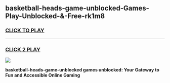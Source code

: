 
## basketball-heads-game-unblocked-Games-Play-Unblocked-&-Free-rk1m8
<h3>
<a href="https://premium76.site?title=basketball-heads-game-unblocked&ref=24A">CLICK TO PLAY</a></h3>
<hr>

<h3>
<a href="https://premium76.site?title=basketball-heads-game-unblocked&ref=24A">CLICK 2 PLAY</a>
  
</h3>

<a href="https://premium76.site?title=basketball-heads-game-unblocked&ref=24A"><img src="https://clearcache.store/games.png"></a>


**basketball-heads-game-unblocked games unblocked: Your Gateway to Fun and Accessible Online Gaming**
